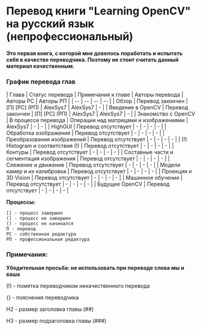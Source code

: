 # Перевод книги "Learning OpenCV" на русский язык (непрофессиональный)

**Это первая книга, с которой мне довелось поработать и испытать себя в качестве переводчика. Поэтому не стоит считать данный материал качественным.**

### График перевода глав

| Глава | Статус перевода | Примечания к главе | Авторы перевода | Авторы РС | Авторы РП |
| -- | -- | -- | -- |
| Обзор | Перевод закончен | [П] [РС] (РП) | AlexSys7 | AlexSys7 | - |
| Введение в OpenCV | Перевод закончен | [П] [РС] (РП) | AlexSys7 | AlexSys7 | - |
| Знакомство с OpenCV | В процессе перевода | Операции над матрицами и изображениями | AlexSys7 | - | - |
| HighGUI | Перевод отсутствует | - | - | - | - |
| Обработка изображения | Перевод отсутствует | - | - | - | - |
| Преобразования изображений | Перевод отсутствует | - | - | - | - |
| (!) Histogram и соответствия (!) | Перевод отсутствует | - | - | - | - |
| Контуры | Перевод отсутствует | - | - | - | - |
| Составные части и сегментация изображения | Перевод отсутствует | - | - | - | - |
| Слежение и движение | Перевод отсутствует | - | - | - | - |
| Модели камер и их калибровка | Перевод отсутствует | - | - | - | - |
| Проекция и 3D Vision | Перевод отсутствует | - | - | - | - |
| Машинное обучение | Перевод отсутствует | - | - | - | - |
| Будущее OpenCV | Перевод отсутствует | - | - | - | - |

**Процессы:**

	[] - процесс завершен
	(] - процесс не завершен
	() - процесс не начинался
	П - перевод
	РС - собственная редактура
	РП - профессиональная редактура

### Примечания:

**Убедительная просьба: не использовать при переводе слова мы и ваша**

(!) - пометка переводчиком некачественного перевода

{} - пояснения переводчика

H2 - размер заголовка главы (##)

H3 - размер подзаголовка главы (###)
